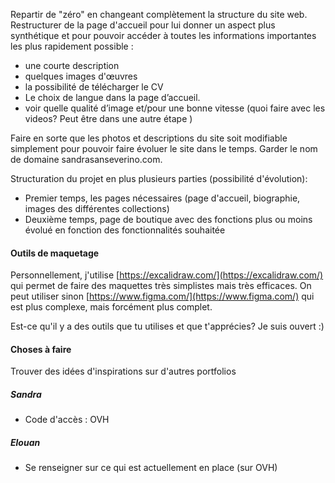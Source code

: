 Repartir de "zéro" en changeant complètement la structure du site web.
Restructurer de la page d'accueil pour lui donner un aspect plus synthétique et pour pouvoir accéder à toutes les informations importantes les plus rapidement possible : 
- une courte description
- quelques images d'œuvres
- la possibilité de télécharger le CV
- Le choix de langue dans la page d’accueil.  
- voir quelle qualité d’image et/pour une bonne vitesse (quoi faire avec les videos? Peut être dans une autre étape )

Faire en sorte que les photos et descriptions du site soit modifiable simplement pour pouvoir faire évoluer le site dans le temps.
Garder le nom de domaine sandrasanseverino.com. 

Structuration du projet en plus plusieurs parties (possibilité d'évolution): 
- Premier temps, les pages nécessaires (page d'accueil, biographie, images des différentes collections) 
- Deuxième temps, page de boutique avec des fonctions plus ou moins évolué en fonction des fonctionnalités souhaitée

#### Outils de maquetage
Personnellement, j'utilise [https://excalidraw.com/](https://excalidraw.com/) qui permet de faire des maquettes très simplistes mais très efficaces.
On peut utiliser sinon [https://www.figma.com/](https://www.figma.com/) qui est plus complexe, mais forcément plus complet.

Est-ce qu'il y a des outils que tu utilises et que t'apprécies? Je suis ouvert :)
#### Choses à faire
Trouver des idées d'inspirations sur d'autres portfolios
##### Sandra
- Code d'accès : OVH

##### Elouan
- Se renseigner sur ce qui est actuellement en place (sur OVH)